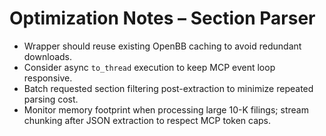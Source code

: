 # Optimization Notes – Section Parser

- Wrapper should reuse existing OpenBB caching to avoid redundant downloads.
- Consider async `to_thread` execution to keep MCP event loop responsive.
- Batch requested section filtering post-extraction to minimize repeated parsing cost.
- Monitor memory footprint when processing large 10-K filings; stream chunking after JSON extraction to respect MCP token caps.
